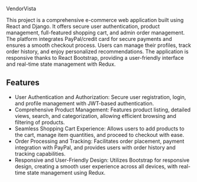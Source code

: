 VendorVista

This project is a comprehensive e-commerce web application built using React and Django. It offers secure user authentication, product management, full-featured shopping cart, and admin order management. The platform integrates PayPal/credit card for secure payments and ensures a smooth checkout process. Users can manage their profiles, track order history, and enjoy personalized recommendations. The application is responsive thanks to React Bootstrap, providing a user-friendly interface and real-time state management with Redux.

## Features

  - User Authentication and Authorization: Secure user registration, login, and profile management with JWT-based authentication.
  - Comprehensive Product Management: Features product listing, detailed views, search, and categorization, allowing efficient browsing and filtering of products.
  - Seamless Shopping Cart Experience: Allows users to add products to the cart, manage item quantities, and proceed to checkout with ease.
  - Order Processing and Tracking: Facilitates order placement, payment integration with PayPal, and provides users with order history and tracking capabilities.
  - Responsive and User-Friendly Design: Utilizes Bootstrap for responsive design, creating a smooth user experience across all devices, with real-time state management using Redux.

